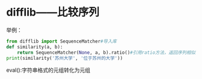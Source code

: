 # difflib——比较序列

举例：

```python
from difflib import SequenceMatcher#导入库
def similarity(a, b):
    return SequenceMatcher(None, a, b).ratio()#引用ratio方法，返回序列相似性的度量
print(similarity('苏州大学', '位于苏州的大学'))
```





eval():字符串格式的元组转化为元组
